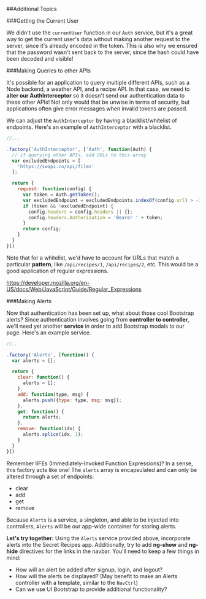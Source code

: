 ##Additional Topics

###Getting the Current User

We didn't use the `currentUser` function in our `Auth` service, but it's a great way to get the current user's data without making another request to the server, since it's already encoded in the token. This is also why we ensured that the password wasn't sent back to the server, since the hash could have been decoded and visible!

###Making Queries to other APIs

It's possible for an application to query multiple different APIs, such as a Node backend, a weather API, and a recipe API. In that case, we need to **alter our AuthInterceptor** so it doesn't send our authentication data to these other APIs! Not only would that be unwise in terms of security, but applications often give error messages when invalid tokens are passed.

We can adjust the `AuthInterceptor` by having a blacklist/whitelist of endpoints. Here's an example of `AuthInterceptor` with a blacklist.

```js
//...

.factory('AuthInterceptor', ['Auth', function(Auth) {
  // if querying other APIs, add URLs to this array
  var excludedEndpoints = [
    'https://swapi.co/api/films'
  ];

  return {
    request: function(config) {
      var token = Auth.getToken();
      var excludedEndpoint = excludedEndpoints.indexOf(config.url) > -1;
      if (token && !excludedEndpoint) {
        config.headers = config.headers || {};
        config.headers.Authorization = 'Bearer ' + token;
      }
      return config;
    }
  }
}])
```

Note that for a whitelist, we'd have to account for URLs that match a particular **pattern**, like `/api/recipes/1`, `/api/recipes/2`, etc. This would be a good application of regular expressions.

https://developer.mozilla.org/en-US/docs/Web/JavaScript/Guide/Regular_Expressions

###Making Alerts

Now that authentication has been set up, what about those cool Bootstrap alerts? Since authentication involves going from **controller to controller**, we'll need yet another **service** in order to add Bootstrap modals to our page. Here's an example service.

```js
//..

.factory('Alerts', [function() {
  var alerts = [];

  return {
    clear: function() {
      alerts = [];
    },
    add: function(type, msg) {
      alerts.push({type: type, msg: msg});
    },
    get: function() {
      return alerts;
    },
    remove: function(idx) {
      alerts.splice(idx, 1);
    }
  }
}])
```

Remember IIFEs (Immediately-Invoked Function Expressions)? In a sense, this factory acts like one! The `alerts` array is encapsulated and can only be altered through a set of endpoints:

* clear
* add
* get
* remove

Because `Alerts` is a service, a singleton, and able to be injected into controllers, `Alerts` will be our app-wide container for storing alerts.

**Let's try together:** Using the `Alerts` service provided above, incorporate alerts into the Secret Recipes app. Additionally, try to add **ng-show** and **ng-hide** directives for the links in the navbar. You'll need to keep a few things in mind:

* How will an alert be added after signup, login, and logout?
* How will the alerts be displayed? (May benefit to make an Alerts controller with a template, similar to the `NavCtrl`)
* Can we use UI Bootstrap to provide additional functionality?
